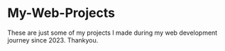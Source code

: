 # My-Web-Projects
These are just some of my projects I made during my web development journey since 2023. Thankyou.
